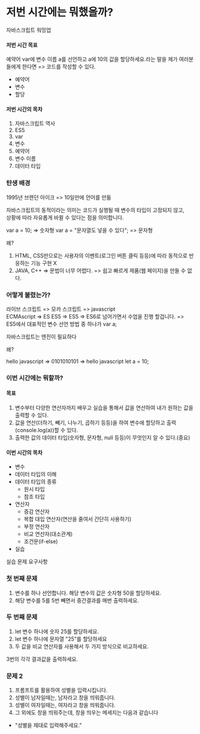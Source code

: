 # 저번 시간에는 뭐했을까?

자바스크립트 워밍업

#### 저번 시간 목표

예약어 var에 변수 이름 a를 선언하고 a에 10의 값을 할당하세요.라는 말을 제가 여러분들에게 한다면 => 코드를 작성할 수 있다.

- 예약어
- 변수
- 할당

#### 저번 시간의 목차

1. 자바스크립트 역사
2. ES5
3. var
4. 변수
5. 예약어
6. 변수 이름
7. 데이터 타입

### 탄생 배경

1995년 브렌던 아이크 => 10일만에 언어를 만듦

자바스크립트의 동적이라는 의미는 코드가 실행될 때 변수의 타입이 고정되지 않고,  
상황에 따라 자유롭게 바뀔 수 있다는 점을 의미합니다.

var a = 10; => 숫자형
var a = "문자열도 넣을 수 있다"; => 문자형 

왜?

1. HTML, CSS만으로는 사용자의 이벤트(로그인 버튼 클릭 등등)에 따라 동적으로 반응하는 기능 구현 X
2. JAVA, C++ => 문법이 너무 어렵다. => 쉽고 빠르게 제품(웹 페이지)을 만들 수 없다.

### 어떻게 불렸는가?

라이브 스크립트 => 모카 스크립트 => javascript  
ECMAscript => ES
ES5 => ES5 => ES6로 넘어가면서 수업을 진행 할겁니다.
=> ES5에서 대표적인 변수 선언 방법 중 하나가 var a;

자바스크립트는 엔진이 필요하다

왜?

hello javascript => 0101010101 => hello javascript
let a = 10;

### 이번 시간에는 뭐할까?

#### 목표

1. 변수부터 다양한 연산자까지 배우고 실습을 통해서 값을 연산하여 내가 원하는 값을 출력할 수 있다.
2. 값을 연산(더하기, 빼기, 나누기, 곱하기 등등)을 하여 변수에 할당하고 출력(console.log(a))할 수 있다.
3. 출력한 값의 데이터 타입(숫자형, 문자형, null 등등)이 무엇인지 알 수 있다.(중요)

#### 이번 시간의 목차

- 변수
- 데이터 타입의 이해
- 데이터 타입의 종류
  - 원시 타입
  - 참조 타입
- 연산자
  - 증감 연산자
  - 복합 대입 연산자(연산을 줄여서 간단히 사용하기)
  - 부정 연산자
  - 비교 연산자(대소관계)
  - 조건문(if-else)
- 실습

실습 문제 요구사항

### 첫 번째 문제

1. 변수를 하나 선언합니다. 해당 변수의 값은 숫자형 50을 할당하세요.
2. 해당 변수를 5를 5번 빼면서 중간결과를 매번 출력하세요.

### 두 번째 문제

1. let 변수 하나에 숫자 25를 할당하세요.
2. let 변수 하나에 문자열 "25"를 할당하세요
3. 두 값을 비교 연산자를 사용해서 두 가지 방식으로 비교하세요.

3번의 각각 결과값을 출력하세요.

### 문제 2

1. 프롬프트를 활용하여 성별을 입력시킵니다.
2. 성별이 남자일때는, 남자라고 창을 띄워줍니다.
3. 성별이 여자일때는, 여자라고 창을 띄워줍니다.
4. 그 외에도 창을 띄워주는데, 창을 띄우는 메세지는 다음과 같습니다
  - "성별을 제대로 입력해주세요." 